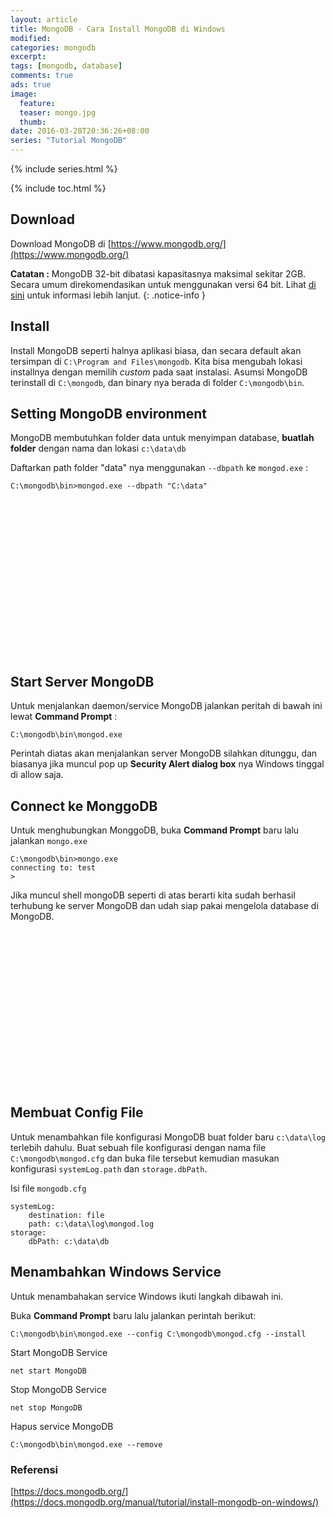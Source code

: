 ```yaml
---
layout: article
title: MongoDB - Cara Install MongoDB di Windows
modified:
categories: mongodb
excerpt:
tags: [mongodb, database]
comments: true
ads: true
image:
  feature:
  teaser: mongo.jpg
  thumb:
date: 2016-03-28T20:36:26+08:00
series: "Tutorial MongoDB"
---
```


{% include series.html %}

{% include toc.html %}

## Download

Download MongoDB di [https://www.mongodb.org/](https://www.mongodb.org/)

**Catatan :** MongoDB 32-bit dibatasi kapasitasnya maksimal sekitar 2GB. Secara umum direkomendasikan untuk menggunakan versi 64 bit. Lihat [di sini](http://blog.mongodb.org/post/137788967/32-bit-limitations?_ga=1.163862907.539163629.1459176855) untuk informasi lebih lanjut.
{: .notice-info }

## Install

Install MongoDB seperti halnya aplikasi biasa, dan secara default akan tersimpan di `C:\Program and Files\mongodb`. Kita bisa mengubah lokasi installnya dengan memilih _custom_ pada saat instalasi. Asumsi MongoDB terinstall di  `C:\mongodb`, dan binary nya berada di folder `C:\mongodb\bin`.

## Setting MongoDB environment

MongoDB membutuhkan folder data untuk menyimpan database, __buatlah folder__ dengan nama dan lokasi `c:\data\db`

Daftarkan path folder "data" nya menggunakan `--dbpath` ke `mongod.exe` :

```
C:\mongodb\bin>mongod.exe --dbpath "C:\data"
```

<center><script async src="//pagead2.googlesyndication.com/pagead/js/adsbygoogle.js"></script><!-- BOX--><ins class="adsbygoogle"  style="display:inline-block;width:300px;height:250px" data-ad-client="ca-pub-4504493660273886" data-ad-slot="1638134271"></ins><script>(adsbygoogle = window.adsbygoogle || []).push({});</script></center>

## Start Server MongoDB

Untuk menjalankan daemon/service MongoDB  jalankan peritah di bawah ini lewat **Command Prompt** :

```
C:\mongodb\bin\mongod.exe
```
Perintah diatas akan menjalankan server MongoDB silahkan ditunggu, dan biasanya jika muncul pop up **Security Alert dialog box**  nya Windows tinggal di allow saja.

## Connect ke MonggoDB

Untuk menghubungkan MonggoDB, buka **Command Prompt** baru lalu jalankan `mongo.exe`

```
C:\mongodb\bin>mongo.exe
connecting to: test
>
```
Jika muncul shell mongoDB seperti di atas berarti kita sudah berhasil terhubung ke server MongoDB dan udah siap pakai mengelola database di MongoDB.

<center><script async src="//pagead2.googlesyndication.com/pagead/js/adsbygoogle.js"></script><!-- BOX--><ins class="adsbygoogle"  style="display:inline-block;width:300px;height:250px" data-ad-client="ca-pub-4504493660273886" data-ad-slot="1638134271"></ins><script>(adsbygoogle = window.adsbygoogle || []).push({});</script></center>


## Membuat Config File

Untuk menambahkan file konfigurasi MongoDB buat folder baru `c:\data\log` terlebih dahulu. Buat sebuah file konfigurasi dengan nama file `C:\mongodb\mongod.cfg` dan buka file tersebut kemudian masukan konfigurasi  `systemLog.path` dan `storage.dbPath`.

Isi file `mongodb.cfg`

```
systemLog:
    destination: file
    path: c:\data\log\mongod.log
storage:
    dbPath: c:\data\db
```

## Menambahkan Windows Service


Untuk menambahakan service Windows ikuti langkah dibawah ini.

Buka **Command Prompt** baru lalu jalankan perintah berikut:

```
C:\mongodb\bin\mongod.exe --config C:\mongodb\mongod.cfg --install
```

Start MongoDB Service

```
net start MongoDB
```

Stop MongoDB Service

```
net stop MongoDB
```

Hapus service MongoDB

```
C:\mongodb\bin\mongod.exe --remove
```

### Referensi

[https://docs.mongodb.org/](https://docs.mongodb.org/manual/tutorial/install-mongodb-on-windows/)
